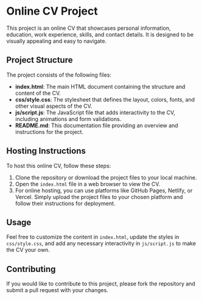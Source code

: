 # Online CV Project

This project is an online CV that showcases personal information, education, work experience, skills, and contact details. It is designed to be visually appealing and easy to navigate.

## Project Structure

The project consists of the following files:

- **index.html**: The main HTML document containing the structure and content of the CV.
- **css/style.css**: The stylesheet that defines the layout, colors, fonts, and other visual aspects of the CV.
- **js/script.js**: The JavaScript file that adds interactivity to the CV, including animations and form validations.
- **README.md**: This documentation file providing an overview and instructions for the project.

## Hosting Instructions

To host this online CV, follow these steps:

1. Clone the repository or download the project files to your local machine.
2. Open the `index.html` file in a web browser to view the CV.
3. For online hosting, you can use platforms like GitHub Pages, Netlify, or Vercel. Simply upload the project files to your chosen platform and follow their instructions for deployment.

## Usage

Feel free to customize the content in `index.html`, update the styles in `css/style.css`, and add any necessary interactivity in `js/script.js` to make the CV your own.

## Contributing

If you would like to contribute to this project, please fork the repository and submit a pull request with your changes.